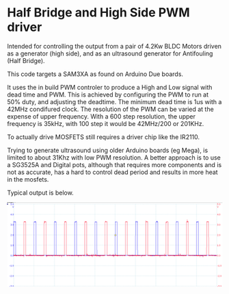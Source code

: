 # Half Bridge and High Side PWM driver

Intended for controlling the output from a pair of 4.2Kw BLDC Motors driven as a generator (high side), and as an ultrasound generator for Antifouling (Half Bridge).

This code targets a SAM3XA as found on Arduino Due boards. 

It uses the in build PWM controler to produce a High and Low signal with dead time and PWM. This is achieved by configuring the PWM to run at 50% duty, and adjusting the deadtime. The minimum dead time is 1us with a 42MHz condifured clock. The resolution of the PWM can be varied at the expense of upper frequency. With a 600 step resolution, the upper frequency is 35kHz, with 100 step it would be 42MHz/200 or 201KHz. 

To actually drive MOSFETS still requires a driver chip like the IR2110.

Trying to generate ultrasound using older Arduino boards (eg Mega), is limited to about 31Khz with low PWM resolution. A better approach is to use a SG3525A and Digital pots, although that requires more components and is not as accurate, has a hard to control dead period and results in more heat in the mosfets.


Typical output is below. 


![OutputTrace](PWMOutput.png)

